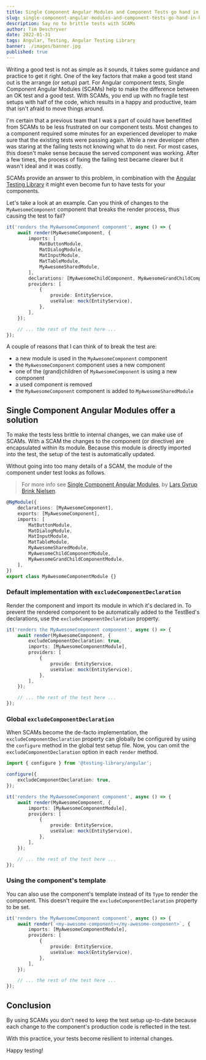 ```yaml
---
title: Single Component Angular Modules and Component Tests go hand in hand
slug: single-component-angular-modules-and-component-tests-go-hand-in-hand
description: Say no to brittle tests with SCAMs
author: Tim Deschryver
date: 2022-01-31
tags: Angular, Testing, Angular Testing Library
banner: ./images/banner.jpg
published: true
---
```


Writing a good test is not as simple as it sounds, it takes some guidance and practice to get it right.
One of the key factors that make a good test stand out is the arrange (or setup) part.
For Angular component tests, Single Component Angular Modules (SCAMs) help to make the difference between an OK test and a good test.
With SCAMs, you end up with no fragile test setups with half of the code, which results in a happy and productive, team that isn't afraid to move things around.

I'm certain that a previous team that I was a part of could have benefitted from SCAMs to be less frustrated on our component tests.
Most changes to a component required some minutes for an experienced developer to make sure that the existing tests were passing again.
While a new developer often was staring at the failing tests not knowing what to do next.
For most cases, this doesn't make sense because the served component was working.
After a few times, the process of fixing the failing test became clearer but it wasn't ideal and it was costly.

SCAMs provide an answer to this problem, in combination with the [Angular Testing Library](https://testing-library.com/docs/angular-testing-library/intro/) it might even become fun to have tests for your components.

Let's take a look at an example.
Can you think of changes to the `MyAwesomeComponent` component that breaks the render process, thus causing the test to fail?

```ts
it('renders the MyAwesomeComponent component', async () => {
	await render(MyAwesomeComponent, {
		imports: [
			MatButtonModule,
			MatDialogModule,
			MatInputModule,
			MatTableModule,
			MyAwesomeSharedModule,
		],
		declarations: [MyAwesomeChildComponent, MyAwesomeGrandChildComponent],
		providers: [
			{
				provide: EntityService,
				useValue: mock(EntityService),
			},
		],
	});

	// ... the rest of the test here ...
});
```

A couple of reasons that I can think of to break the test are:

- a new module is used in the `MyAwesomeComponent` component
- the `MyAwesomeComponent` component uses a new component
- one of the (grand)children of `MyAwesomeComponent` is using a new component
- a used component is removed
- the `MyAwesomeComponent` component is added to `MyAwesomeSharedModule`

## Single Component Angular Modules offer a solution

To make the tests less brittle to internal changes, we can make use of SCAMs.
With a SCAM the changes to the component (or directive) are encapsulated within its module.
Because this module is directly imported into the test, the setup of the test is automatically updated.

Without going into too many details of a SCAM, the module of the component under test looks as follows.

> For more info see [Single Component Angular Modules](https://dev.to/this-is-angular/emulating-tree-shakable-components-using-single-component-angular-modules-13do), by [Lars Gyrup Brink Nielsen](https://twitter.com/LayZeeDK).

```ts
@NgModule({
	declarations: [MyAwesomeComponent],
	exports: [MyAwesomeComponent],
	imports: [
		MatButtonModule,
		MatDialogModule,
		MatInputModule,
		MatTableModule,
		MyAwesomeSharedModule,
		MyAwesomeChildComponentModule,
		MyAwesomeGrandChildComponentModule,
	],
})
export class MyAwesomeComponentModule {}
```

### Default implementation with `excludeComponentDeclaration`

Render the component and import its module in which it's declared in.
To prevent the rendered component to be automatically added to the TestBed's declarations, use the `excludeComponentDeclaration` property.

```ts{3}:my-awesome-component.spec.ts
it('renders the MyAwesomeComponent component', async () => {
    await render(MyAwesomeComponent, {
        excludeComponentDeclaration: true,
        imports: [MyAwesomeComponentModule],
        providers: [
            {
                provide: EntityService,
                useValue: mock(EntityService),
            },
        ],
    });

    // ... the rest of the test here ...
});
```

### Global `excludeComponentDeclaration`

When SCAMs become the de-facto implementation, the `excludeComponentDeclaration` property can globally be configured by using the `configure` method in the global test setup file.
Now, you can omit the `excludeComponentDeclaration` option in each `render` method.

```ts{3-5}:test.ts
import { configure } from '@testing-library/angular';

configure({
    excludeComponentDeclaration: true,
});
```

```ts:my-awesome-component.spec.ts
it('renders the MyAwesomeComponent component', async () => {
    await render(MyAwesomeComponent, {
        imports: [MyAwesomeComponentModule],
        providers: [
            {
                provide: EntityService,
                useValue: mock(EntityService),
            },
        ],
    });

    // ... the rest of the test here ...
});
```

### Using the component's template

You can also use the component's template instead of its `Type` to render the component.
This doesn't require the `excludeComponentDeclaration` property to be set.

```ts{2}:test.ts
it('renders the MyAwesomeComponent component', async () => {
    await render(`<my-awesome-component></my-awesome-component>`, {
        imports: [MyAwesomeComponentModule],
        providers: [
            {
                provide: EntityService,
                useValue: mock(EntityService),
            },
        ],
    });

    // ... the rest of the test here ...
});
```

## Conclusion

By using SCAMs you don't need to keep the test setup up-to-date because each change to the component's production code is reflected in the test.

With this practice, your tests become resilient to internal changes.

Happy testing!
